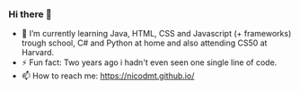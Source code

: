 ### Hi there 👋

- 🌱 I’m currently learning Java, HTML, CSS and Javascript (+ frameworks) trough school, C# and Python at home and also attending CS50 at Harvard.
- ⚡ Fun fact: Two years ago i hadn't even seen one single line of code.
- 📫 How to reach me: https://nicodmt.github.io/

<!--
**nicodmt/nicodmt** is a ✨ _special_ ✨ repository because its `README.md` (this file) appears on your GitHub profile.

Here are some ideas to get you started:

- 🔭 I’m currently working on ...
- 👯 I’m looking to collaborate on ...
- 🤔 I’m looking for help with ...
- 💬 Ask me about ...
- 😄 Pronouns: ...
-->
